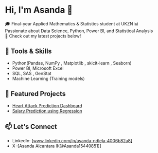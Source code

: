 # Hi, I'm Asanda 👋

🎓 Final-year Applied Mathematics & Statistics student  at UKZN
📊 Passionate about Data Science, Python, Power BI, and Statistical Analysis  
📁 Check out my latest projects below!

## 🔧 Tools & Skills
- Python(Pandas, NumPy , Matplotlib , skicit-learn , Seaborn)
- Power BI, Microsoft Excel
- SQL, SAS , GenStat
- Machine Learning (Training models)

## 📌 Featured Projects
- [Heart Attack Prediction Dashboard]()
- [Salary Prediction using Regression]()

## 📫 Let's Connect
- LinkedIn: [www.linkedin.com/in/asanda-ndlela-4006b82a8]
- X :[Asanda Alcantara II(@Asanda15440851)]
